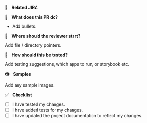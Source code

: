 📓  &nbsp; **Related JIRA**



🤔  &nbsp; **What does this PR do?**

- Add bullets..

🚀  &nbsp; **Where should the reviewer start?**

Add file / directory pointers.

📑  &nbsp; **How should this be tested?**

Add testing suggestions, which apps to run, or storybook etc.

📷  &nbsp; **Samples**

Add any sample images.

✅  &nbsp; **Checklist**

<!--- Review the list and put an x in the boxes that apply. -->

- [ ] I have tested my changes.
- [ ] I have added tests for my changes.
- [ ] I have updated the project documentation to reflect my changes.
